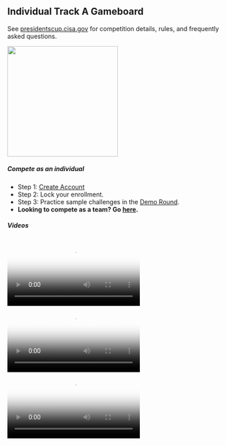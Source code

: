 <div class="text-center">
      <div class="card p-0">
            <div class="card-body py-0">
                <div class="row">
                    <div class="col text-left">
                        <h2>Individual Track A Gameboard</h2>
                        <p>
                        See <a href="presidentscup.cisa.gov">presidentscup.cisa.gov</a> for competition details, rules, and frequently asked questions.
                        </p>
                    </div>
                    <div class="col px-0">
                        <img height="250px" src="https://files-presidentscup.cisa.gov/img/pc_eagle_glitch.gif" />
                    </div>
                </div>
            </div>
        </div>
</div>

<div class="row">
    <div class="col-12">
    <h5>Compete as an individual</h5>
    <ul class="list-unstyled">
        <li class="pb-2">Step 1: <a href="https://id-presidentscup.cisa.gov/account/register?returnUrl=https%3A%2F%2Fsolo-presidentscup.cisa.gov" class="btn btn-md btn-success-alt text-uppercase m-2">Create Account</a></li>
        <li class="pb-2">Step 2: Lock your enrollment.</li>
        <li class="pb-2">Step 3: Practice sample challenges in the <a href="https://solo-presidentscup.cisa.gov/home/board/2da89883a896847541e82c8e1a2daea7ad18dfe1">Demo Round</a>.</li>
        <li><strong>Looking to compete as a team? Go <a href="https://team-presidentscup.cisa.gov">here</a>.</strong></li>
    </ul>
    </div>
    <div class="col-12 col-lg-6">
      <h5><strong>Videos</strong></h5>
              <div class="embed-responsive embed-responsive-16by9 mb-2">
            <video class="embed-responsive-item" controls poster="https://files-presidentscup.cisa.gov/img/8hour.jpg">
                <source src="https://files-presidentscup.cisa.gov/img/20_0919_PC_8Hour.mp4" type="video/mp4">
            </video>
        </div>
        <div class="embed-responsive embed-responsive-16by9 mb-2">
            <video class="embed-responsive-item" controls poster="https://files-presidentscup.cisa.gov/img/login.jpg">
                <source src="https://files-presidentscup.cisa.gov/img/login.mp4" type="video/mp4">
            </video>
        </div>
                <div class="embed-responsive embed-responsive-16by9">
            <video class="embed-responsive-item" controls poster="https://files-presidentscup.cisa.gov/img/overview.jpg">
                <source src="https://files-presidentscup.cisa.gov/img/overview.mp4" type="video/mp4">
            </video>
        </div>
    </div>
</div>
